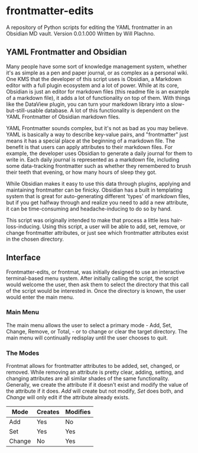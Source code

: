 # frontmatter-edits
A repository of Python scripts for editing the YAML frontmatter in an Obsidian MD vault.
Version 0.0.1.000
Written by Will Plachno. 

## YAML Frontmatter and Obsidian

Many people have some sort of knowledge management system, whether it's as simple as a pen and paper journal, or as complex as a personal wiki. One KMS that the developer of this script uses is Obsidian, a Markdown editor with a full plugin ecosystem and a lot of power. While at its core, Obsidian is just an editor for markdown files (this readme file is an example of a markdown file), it adds a lot of functionality on top of them. With things like the DataView plugin, you can turn your markdown library into a slow-but-still-usable database. A lot of this functionality is dependent on the YAML Frontmatter of Obsidian markdown files.

YAML Frontmatter sounds complex, but it's not as bad as you may believe. YAML is basically a way to describe key-value pairs, and "frontmatter" just means it has a special place at the beginning of a markdown file. The benefit is that users can apply attributes to their markdown files. For example, the developer uses Obsidian to generate a daily journal for them to write in. Each daily journal is represented as a markdown file, including some data-tracking frontmatter such as whether they remembered to brush their teeth that evening, or how many hours of sleep they got.

While Obsidian makes it easy to use this data through plugins, applying and maintaining frontmatter can be finicky. Obsidian has a built in templating system that is great for auto-generating different 'types' of markdown files, but if you get halfway through and realize you need to add a new attribute, it can be time-consuming and headache-inducing to do so by hand. 

This script was originally intended to make that process a little less hair-loss-inducing. Using this script, a user will be able to add, set, remove, or change frontmatter attributes, or just see which frontmatter attributes exist in the chosen directory. 

## Interface

Frontmatter-edits, or frontmat, was initially designed to use an interactive terminal-based menu system. After initially calling the script, the script would welcome the user, then ask them to select the directory that this call of the script would be interested in. Once the directory is known, the user would enter the main menu.

### Main Menu

The main menu allows the user to select a primary mode - Add, Set, Change, Remove,  or Total, - or to change or clear the target directory. The main menu will continually redisplay until the user chooses to quit. 

### The Modes

Frontmat allows for frontmatter attributes to be added, set, changed, or removed. While removing an attribute is pretty clear, adding, setting, and changing attributes are all similar shades of the same functionality. Generally, we create the attribute if it doesn't exist and modify the value of the attribute if it does. *Add* will create but not modify, *Set* does both, and *Change* will only edit if the attribute already exists. 

| Mode     | Creates | Modifies |
|----------|---------|----------|
| Add      | Yes     | No       |
| Set      | Yes     | Yes      |
| Change   | No      | Yes      |




